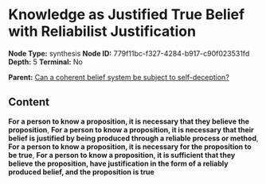 # Knowledge as Justified True Belief with Reliabilist Justification

**Node Type:** synthesis
**Node ID:** 779f11bc-f327-4284-b917-c90f023531fd
**Depth:** 5
**Terminal:** No

**Parent:** [Can a coherent belief system be subject to self-deception?](can-a-coherent-belief-system-be-subject-to-self-deception-antithesis-0e1e561d-0bc1-4b2c-983b-af2b897ff9b2.md)

## Content

**For a person to know a proposition, it is necessary that they believe the proposition**, **For a person to know a proposition, it is necessary that their belief is justified by being produced through a reliable process or method**, **For a person to know a proposition, it is necessary for the proposition to be true**, **For a person to know a proposition, it is sufficient that they believe the proposition, have justification in the form of a reliably produced belief, and the proposition is true**
